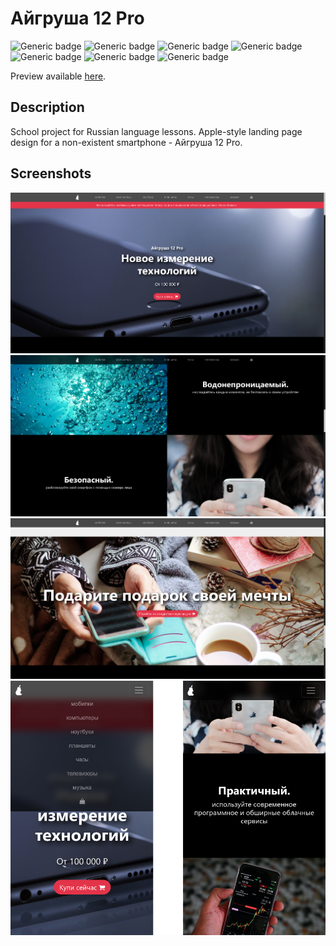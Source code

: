 # Айгруша 12 Pro

![Generic badge](https://img.shields.io/badge/HTML-5-f06529.svg) ![Generic badge](https://img.shields.io/badge/CSS-3-2965f1.svg) ![Generic badge](https://img.shields.io/badge/Bootstrap-v4.5.3-563d7c.svg) ![Generic badge](https://img.shields.io/badge/Font_Awesome-v4.7.0-099268.svg) ![Generic badge](https://img.shields.io/badge/Editor-VS_Code-0078d7.svg) ![Generic badge](https://img.shields.io/badge/UI-responsive-success.svg) ![Generic badge](https://img.shields.io/badge/Project-design_only-red.svg)

Preview available [here](https://jakubpawlina.github.io/aygrusha/).

## Description
School project for Russian language lessons. Apple-style landing page design for a non-existent smartphone - Айгруша 12 Pro.

## Screenshots
![Screenshot 1](readme-images/1.png)
![Screenshot 2](readme-images/2.png)
![Screenshot 3](readme-images/3.png)
![Screenshot 4](readme-images/4.png)
